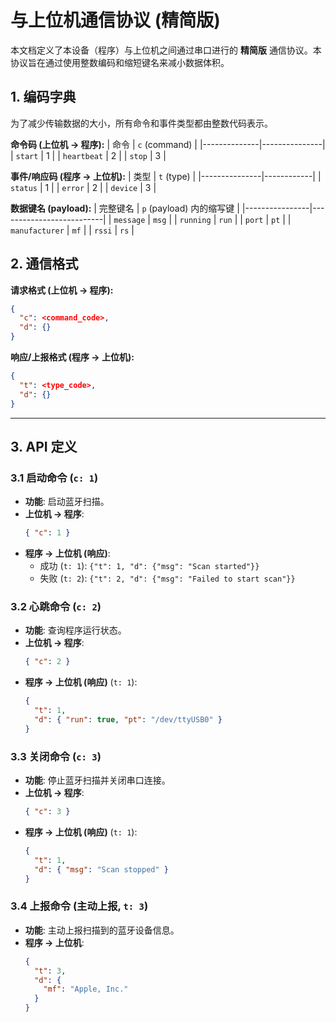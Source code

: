 # 与上位机通信协议 (精简版)

本文档定义了本设备（程序）与上位机之间通过串口进行的 **精简版** 通信协议。本协议旨在通过使用整数编码和缩短键名来减小数据体积。

## 1. 编码字典

为了减少传输数据的大小，所有命令和事件类型都由整数代码表示。

**命令码 (上位机 -> 程序):**
| 命令         | `c` (command) |
|--------------|---------------|
| `start`      | 1             |
| `heartbeat`  | 2             |
| `stop`       | 3             |

**事件/响应码 (程序 -> 上位机):**
| 类型          | `t` (type) |
|---------------|------------|
| `status`      | 1          |
| `error`       | 2          |
| `device`      | 3          |

**数据键名 (payload):**
| 完整键名       | `p` (payload) 内的缩写键 |
|----------------|--------------------------|
| `message`      | `msg`                    |
| `running`      | `run`                    |
| `port`         | `pt`                     |
| `manufacturer` | `mf`                     |
| `rssi`         | `rs`                     |

## 2. 通信格式

**请求格式 (上位机 -> 程序):**
```json
{
  "c": <command_code>,
  "d": {}
}
```

**响应/上报格式 (程序 -> 上位机):**
```json
{
  "t": <type_code>,
  "d": {}
}
```

---

## 3. API 定义

### 3.1 启动命令 (`c: 1`)

*   **功能**: 启动蓝牙扫描。
*   **上位机 -> 程序**:
    ```json
    { "c": 1 }
    ```
*   **程序 -> 上位机 (响应)**:
    *   成功 (`t: 1`): `{"t": 1, "d": {"msg": "Scan started"}}`
    *   失败 (`t: 2`): `{"t": 2, "d": {"msg": "Failed to start scan"}}`

### 3.2 心跳命令 (`c: 2`)

*   **功能**: 查询程序运行状态。
*   **上位机 -> 程序**:
    ```json
    { "c": 2 }
    ```
*   **程序 -> 上位机 (响应)** (`t: 1`):
    ```json
    {
      "t": 1,
      "d": { "run": true, "pt": "/dev/ttyUSB0" }
    }
    ```

### 3.3 关闭命令 (`c: 3`)

*   **功能**: 停止蓝牙扫描并关闭串口连接。
*   **上位机 -> 程序**:
    ```json
    { "c": 3 }
    ```
*   **程序 -> 上位机 (响应)** (`t: 1`):
    ```json
    {
      "t": 1,
      "d": { "msg": "Scan stopped" }
    }
    ```

### 3.4 上报命令 (主动上报, `t: 3`)

*   **功能**: 主动上报扫描到的蓝牙设备信息。
*   **程序 -> 上位机**:
    ```json
    {
      "t": 3,
      "d": {
        "mf": "Apple, Inc."
      }
    }
    ```
